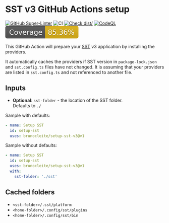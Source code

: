 # SST v3 GitHub Actions setup

[![GitHub Super-Linter](https://github.com/brunocleite/setup-sst/actions/workflows/linter.yml/badge.svg)](https://github.com/super-linter/super-linter)
![CI](https://github.com/brunocleite/setup-sst/actions/workflows/ci.yml/badge.svg)
[![Check dist/](https://github.com/brunocleite/setup-sst/actions/workflows/check-dist.yml/badge.svg)](https://github.com/brunocleite/setup-sst/actions/workflows/check-dist.yml)
[![CodeQL](https://github.com/brunocleite/setup-sst/actions/workflows/codeql-analysis.yml/badge.svg)](https://github.com/brunocleite/setup-sst/actions/workflows/codeql-analysis.yml)
[![Coverage](./badges/coverage.svg)](./badges/coverage.svg)

This GitHub Action will prepare your [SST](https://sst.dev) v3 application by
installing the providers.

It automatically caches the providers if SST version in `package-lock.json` and
`sst.config.ts` files have not changed. It is assuming that your providers are
listed in `sst.config.ts` and not referenced to another file.

## Inputs

- **Optional**: `sst-folder` - the location of the SST folder.  
  Defaults to `./`

Sample with defaults:

```yaml
- name: Setup SST
  id: setup-sst
  uses: brunocleite/setup-sst-v3@v1
```

Sample without defaults:

```yaml
- name: Setup SST
  id: setup-sst
  uses: brunocleite/setup-sst-v3@v1
  with:
    sst-folder: './sst'
```

## Cached folders

- `<sst-folder>/.sst/platform`
- `<home-folder>/.config/sst/plugins`
- `<home-folder>/.config/sst/bin`
